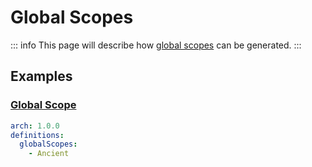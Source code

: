 # Global Scopes

::: info
This page will describe how [global scopes](https://laravel.com/docs/10.x/eloquent#global-scopes) can be generated.
:::

## Examples

### [Global Scope](https://laravel.com/docs/10.x/eloquent#global-scopes)

```yaml
arch: 1.0.0
definitions:
  globalScopes:
    - Ancient
```
